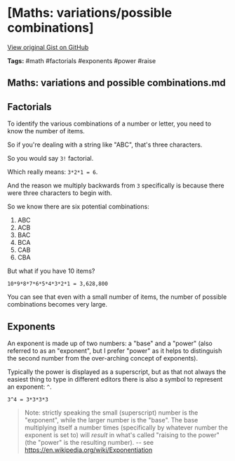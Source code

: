 # [Maths: variations/possible combinations] 

[View original Gist on GitHub](https://gist.github.com/Integralist/6e45b59b45884eddb2e4f4cf955d653e)

**Tags:** #math #factorials #exponents #power #raise

## Maths: variations and possible combinations.md

## Factorials

To identify the various combinations of a number or letter, you need to know the number of items.

So if you're dealing with a string like "ABC", that's three characters.

So you would say `3!` factorial.

Which really means: `3*2*1 = 6`.

And the reason we multiply backwards from `3` specifically is because there were three characters to begin with.

So we know there are six potential combinations:

1. ABC
2. ACB
3. BAC
4. BCA
5. CAB
6. CBA

But what if you have 10 items?

```
10*9*8*7*6*5*4*3*2*1 = 3,628,800
```

You can see that even with a small number of items, the number of possible combinations becomes very large.

## Exponents

An exponent is made up of two numbers: a "base" and a "power" (also referred to as an "exponent", but I prefer "power" as it helps to distinguish the second number from the over-arching concept of exponents).

Typically the power is displayed as a superscript, but as that not always the easiest thing to type in different editors there is also a symbol to represent an exponent: `^`.

```
3^4 = 3*3*3*3
```

> Note: strictly speaking the small (superscript) number is the "exponent", while the larger number is the "base". The base multiplying itself a number times (specifically by whatever number the exponent is set to) will _result_ in what's called "raising to the power" (the "power" is the resulting number). -- see https://en.wikipedia.org/wiki/Exponentiation

